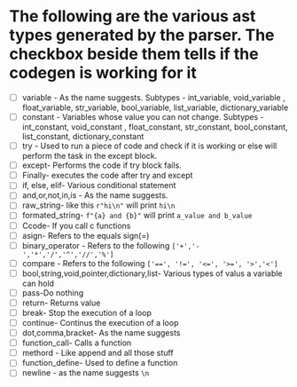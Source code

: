 # The following are the various ast types generated by the parser. The checkbox beside them tells if the codegen is working for it

- [ ] variable - As the name suggests. Subtypes - int_variable, void_variable , float_variable, str_variable, bool_variable, list_variable, dictionary_variable
- [ ] constant - Variables whose value you can not change. Subtypes - int_constant, void_constant , float_constant, str_constant, bool_constant, list_constant, dictionary_constant
- [ ] try - Used to run a piece of code and check if it is working or else will perform the task in the except block.
- [ ] except- Performs the code if try block fails.
- [ ] Finally- executes the code after try and except
- [ ] if, else, elif- Various conditional statement
- [ ] and,or,not,in,is - As the name suggests.
- [ ] raw_string- like this `r"hi\n"` will print `hi\n`
- [ ] formated_string- `f"{a} and {b}"` will print `a_value and b_value`
- [ ] Ccode- If you call c functions
- [ ] asign- Refers to the equals sign(=)
- [ ] binary_operator - Refers to the following `['+','-','*','/','^','//','%']`
- [ ] compare - Refers to the following `['==', '!=', '<=', '>=', '>','<']`
- [ ] bool,string,void,pointer,dictionary,list- Various types of valus a variable can hold
- [ ] pass-Do nothing
- [ ] return- Returns value
- [ ] break- Stop the execution of a loop
- [ ] continue- Continus the execution of a loop
- [ ] dot,comma,bracket- As the name suggests
- [ ] function_call- Calls a function
- [ ] methord - Like append and all those stuff
- [ ] function_define- Used to define a function
- [ ] newline - as the name suggests `\n`